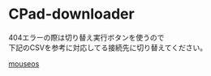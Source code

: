 # CPad-downloader
404エラーの際は切り替え実行ボタンを使うので  
下記のCSVを参考に対応してる接続先に切り替えてください。  

[mouseos](https://gist.github.com/mouseos/7b09f520c5dc1114c5c5b1f48ffb3323)

